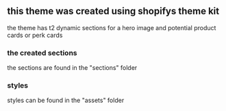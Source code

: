 ## this theme was created using shopifys theme kit

the theme has t2 dynamic sections for a hero image and potential product cards or perk cards

### the created sections

the sections are found in the "sections" folder

### styles

styles can be found in the "assets" folder
